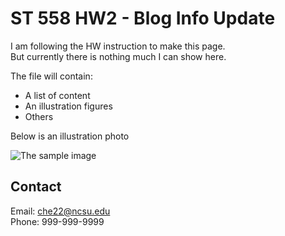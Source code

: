 # ST 558 HW2 - Blog Info Update
I am following the HW instruction to make this page.  
But currently there is nothing much I can show here.  

The file will contain:
- A list of content
- An illustration figures
- Others  

Below is an illustration photo

![The sample image](https://cdn.cnn.com/cnnnext/dam/assets/150324154003-01-internet-cats-restricted-medium-plus-169.jpg)

## Contact
Email: che22@ncsu.edu  
Phone: 999-999-9999
